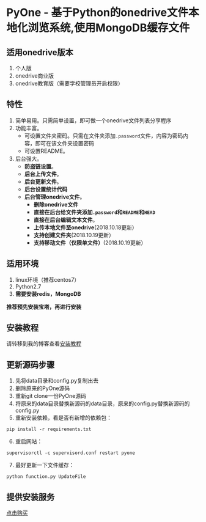 # PyOne - 基于Python的onedrive文件本地化浏览系统,使用MongoDB缓存文件


## 适用onedrive版本 ##
1. 个人版
2. onedrive商业版
3. onedrive教育版（需要学校管理员开启权限）

## 特性 ##
1. 简单易用。只需简单设置，即可做一个onedrive文件列表分享程序
2. 功能丰富。
    - 可设置文件夹密码。只需在文件夹添加`.password`文件，内容为密码内容，即可在该文件夹设置密码
    - 可设置README。
3. 后台强大。
    - **防盗链设置**。
    - **后台上传文件**。
    - **后台更新文件**。
    - **后台设置统计代码**
    - **后台管理onedrive文件**。
        - **删除onedrive文件**
        - **直接在后台给文件夹添加`.password`和`README`和`HEAD`**
        - **直接在后台编辑文本文件**。
        - **上传本地文件至onedrive**(2018.10.18更新）
        - **支持创建文件夹**(2018.10.19更新）
        - **支持移动文件（仅限单文件）**(2018.10.19更新）

## 适用环境 ##
1. linux环境（推荐centos7）
2. Python2.7
3. **需要安装redis，MongoDB**

**推荐预先安装宝塔，再进行安装**

## 安装教程 ##
请转移到我的博客查看[安装教程](https://abbeyok.com/2018/09/23/pyone2-0/)

## 更新源码步骤 ##
1. 先将data目录和config.py复制出去
2. 删除原来的PyOne源码
3. 重新git clone一份PyOne源码
4. 将原来的data目录替换新源码的data目录，原来的config.py替换新源码的config.py
5. 重新安装依赖，看是否有新增的依赖包：
```
pip install -r requirements.txt
```
6. 重启网站：
```
supervisorctl -c supervisord.conf restart pyone
```
7. 最好更新一下文件缓存：
```
python function.py UpdateFile
```

## 提供安装服务 ##
[点击购买](https://iofaka.com/?gid=4)
